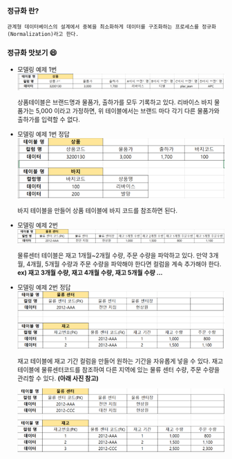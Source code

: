 ### 정규화 란?

    관계형 데이터베이스의 설계에서 중복을 최소화하게 데이터를 구조화하는 프로세스를 정규화(Normalization)라고 한다.

### 정규화 맛보기 :smile:

- 모델링 예제 1번
  ![](images/모델링_예제_1.PNG)

  상품테이블은 브랜드명과 물품가, 출하가를 모두 기록하고 있다.
  리바이스 바지 물품가는 5,000 이라고 가정하면,
  위 테이블에서는 브랜드 마다 각기 다른 물품가와 출하가를 입력할 수 없다.  

- 모델링 예제 1번 정답
  ![](images/모델링_예제_1_결과.PNG)

  바지 테이블을 만들어 상품 테이블에 바지 코드를
  참조하면 된다.

- 모델링 예제 2번
  ![](images/모델링_예제_2.PNG)

  물류센터 테이블은 재고 1개월~2개월 수량, 주문 수량을 파악하고 있다. 만약 3개월, 4개월, 5개월 수량과 주문 수량을 파악해야 한다면 컬럼을 계속 추가해야 한다.
  **ex) 재고 3개월 수량, 재고 4개월 수량, 재고 5개월 수량 ...**  

- 모델링 예제 2번 정답  
  ![](images/모델링_예제_2_결과.PNG)

  재고 테이블에 재고 기간 컬럼을 만들어
  원하는 기간을 자유롭게 넣을 수 있다.
  재고 테이블에 물류센터코드를 참조하여 다른 지역에 있는 물류 센터 수량, 주문 수량을 관리할 수 있다. **(아래 사진 참고)**  

  ![](images/모델링_예제_2_결과_2.PNG)

